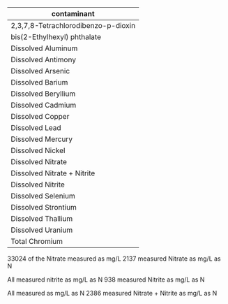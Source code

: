 |contaminant|
|---|
|2,3,7,8-Tetrachlorodibenzo-p-dioxin| - ug/L to pg/L
|bis(2-Ethylhexyl) phthalate| - some is correct, the other is in ug/L to mg/Kg aka mg/L
|Dissolved Aluminum| - both in ug/L and mg/L
|Dissolved Antimony| - both in ug/l and mg/L
|Dissolved Arsenic| - both in ug/l and mg/L
|Dissolved Barium| - both in ug/l and mg/L
|Dissolved Beryllium| - both in ug/l and mg/L
|Dissolved Cadmium| - both in ug/l and mg/L
|Dissolved Copper| - both in ug/l and mg/L
|Dissolved Lead| - both in ug/l and mg/L
|Dissolved Mercury| - ng/L, ug/L, and mg/L
|Dissolved Nickel| - both in ug/l and mg/L
|Dissolved Nitrate| - 10 as N mg/L  to mg/L as N,  there is also 10 as N mg/L to mg/L
|Dissolved Nitrate + Nitrite| - 10 as N mg/L to mg/L as N
|Dissolved Nitrite| - 1 as N mg/L to mg/L as N ----- these are actually the same, and they need to be adjusted in the db
|Dissolved Selenium| - both in ug/l and mg/L
|Dissolved Strontium| - pCi/L to ug/L, and pCi/L to mg/L
|Dissolved Thallium| - both in ug/l and mg/L
|Dissolved Uranium| - the units of measure are in mg/L as N, which makes no sense 
|Total Chromium| - both in ug/l and mg/L

33024 of the Nitrate measured as mg/L
2137 measured Nitrate as mg/L as N

All measured nitrite as mg/L as N
938 measured Nitrite as mg/L as N

All measured as mg/L as N
2386 measured Nitrate + Nitrite as mg/L as N